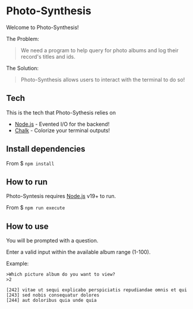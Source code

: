 # Photo-Synthesis

Welcome to Photo-Synthesis!

The Problem:

> We need a program to help query for photo albums and log their record's titles and ids.

The Solution:

> Photo-Synthesis allows users to interact with the terminal to do so!

## Tech

This is the tech that Photo-Sythesis relies on

- [Node.js](https://nodejs.org/en/) - Evented I/O for the backend!
- [Chalk](https://www.npmjs.com/package/chalk) - Colorize your terminal outputs!

## Install dependencies

From
\$ `npm install`

## How to run

Photo-Syntesis requires [Node.js](https://nodejs.org/) v19+ to run.

From 
\$ `npm run execute`

## How to use

You will be prompted with a question.

Enter a valid input within the available album range (1-100).

Example:

    >Which picture album do you want to view?
    >2

    [242] vitae ut sequi explicabo perspiciatis repudiandae omnis et qui
    [243] sed nobis consequatur dolores
    [244] aut doloribus quia unde quia
